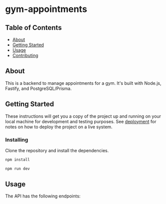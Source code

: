 # gym-appointments

## Table of Contents

- [About](#about)
- [Getting Started](#getting_started)
- [Usage](#usage)
- [Contributing](../CONTRIBUTING.md)

## About <a name = "about"></a>

This is a backend to manage appointments for a gym. It's built with Node.js, Fastify, and PostgreSQL/Prisma. 

## Getting Started <a name = "getting_started"></a>

These instructions will get you a copy of the project up and running on your local machine for development and testing purposes. See [deployment](#deployment) for notes on how to deploy the project on a live system.


### Installing

Clone the repository and install the dependencies.

```bash
npm install
```

```bash
npm run dev
```


## Usage <a name = "usage"></a>

The API has the following endpoints: